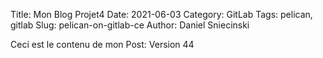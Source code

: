 Title: Mon Blog Projet4
Date: 2021-06-03
Category: GitLab
Tags: pelican, gitlab
Slug: pelican-on-gitlab-ce
Author: Daniel Sniecinski


Ceci est le contenu de mon Post:
Version 44 
 
